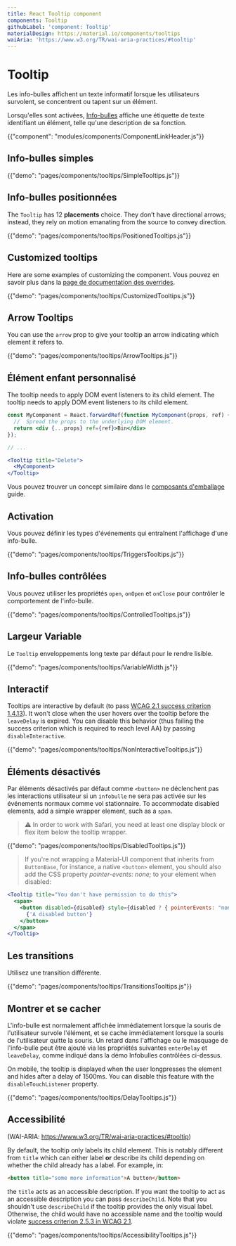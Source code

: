 ```yaml
---
title: React Tooltip component
components: Tooltip
githubLabel: 'component: Tooltip'
materialDesign: https://material.io/components/tooltips
waiAria: 'https://www.w3.org/TR/wai-aria-practices/#tooltip'
---
```


# Tooltip

<p class="description">Les info-bulles affichent un texte informatif lorsque les utilisateurs survolent, se concentrent ou tapent sur un élément.</p>

Lorsqu'elles sont activées, [Info-bulles](https://material.io/design/components/tooltips.html) affiche une étiquette de texte identifiant un élément, telle qu'une description de sa fonction.

{{"component": "modules/components/ComponentLinkHeader.js"}}

## Info-bulles simples

{{"demo": "pages/components/tooltips/SimpleTooltips.js"}}

## Info-bulles positionnées

The `Tooltip` has 12 **placements** choice. They don’t have directional arrows; instead, they rely on motion emanating from the source to convey direction.

{{"demo": "pages/components/tooltips/PositionedTooltips.js"}}

## Customized tooltips

Here are some examples of customizing the component. Vous pouvez en savoir plus dans la [page de documentation des overrides](/customization/components/).

{{"demo": "pages/components/tooltips/CustomizedTooltips.js"}}

## Arrow Tooltips

You can use the `arrow` prop to give your tooltip an arrow indicating which element it refers to.

{{"demo": "pages/components/tooltips/ArrowTooltips.js"}}

## Élément enfant personnalisé

The tooltip needs to apply DOM event listeners to its child element. The tooltip needs to apply DOM event listeners to its child element.

```jsx
const MyComponent = React.forwardRef(function MyComponent(props, ref) {
  //  Spread the props to the underlying DOM element.
  return <div {...props} ref={ref}>Bin</div>
});

// ...

<Tooltip title="Delete">
  <MyComponent>
</Tooltip>
```

Vous pouvez trouver un concept similaire dans le [composants d'emballage](/guides/composition/#wrapping-components) guide.

## Activation

Vous pouvez définir les types d'événements qui entraînent l'affichage d'une info-bulle.

{{"demo": "pages/components/tooltips/TriggersTooltips.js"}}

## Info-bulles contrôlées

Vous pouvez utiliser les propriétés `open`, `onOpen` et `onClose` pour contrôler le comportement de l'info-bulle.

{{"demo": "pages/components/tooltips/ControlledTooltips.js"}}

## Largeur Variable

Le `Tooltip` enveloppements long texte par défaut pour le rendre lisible.

{{"demo": "pages/components/tooltips/VariableWidth.js"}}

## Interactif

Tooltips are interactive by default (to pass [WCAG 2.1 success criterion 1.4.13](https://www.w3.org/TR/WCAG21/#content-on-hover-or-focus)). It won't close when the user hovers over the tooltip before the `leaveDelay` is expired. You can disable this behavior (thus failing the success criterion which is required to reach level AA) by passing `disableInteractive`.

{{"demo": "pages/components/tooltips/NonInteractiveTooltips.js"}}

## Éléments désactivés

Par éléments désactivés par défaut comme `<button>` ne déclenchent pas les interactions utilisateur si un `infobulle` ne sera pas activée sur les événements normaux comme vol stationnaire. To accommodate disabled elements, add a simple wrapper element, such as a `span`.

> ⚠️ In order to work with Safari, you need at least one display block or flex item below the tooltip wrapper.

{{"demo": "pages/components/tooltips/DisabledTooltips.js"}}

> If you're not wrapping a Material-UI component that inherits from `ButtonBase`, for instance, a native `<button>` element, you should also add the CSS property *pointer-events: none;* to your element when disabled:

```jsx
<Tooltip title="You don't have permission to do this">
  <span>
    <button disabled={disabled} style={disabled ? { pointerEvents: "none" } : {}}>
      {'A disabled button'}
    </button>
  </span>
</Tooltip>
```

## Les transitions

Utilisez une transition différente.

{{"demo": "pages/components/tooltips/TransitionsTooltips.js"}}

## Montrer et se cacher

L'info-bulle est normalement affichée immédiatement lorsque la souris de l'utilisateur survole l'élément, et se cache immédiatement lorsque la souris de l'utilisateur quitte la souris. Un retard dans l'affichage ou le masquage de l'info-bulle peut être ajouté via les propriétés suivantes `enterDelay` et `leaveDelay`, comme indiqué dans la démo Infobulles contrôlées ci-dessus.

On mobile, the tooltip is displayed when the user longpresses the element and hides after a delay of 1500ms. You can disable this feature with the `disableTouchListener` property.

{{"demo": "pages/components/tooltips/DelayTooltips.js"}}

## Accessibilité

(WAI-ARIA: https://www.w3.org/TR/wai-aria-practices/#tooltip)

By default, the tooltip only labels its child element. This is notably different from `title` which can either label **or** describe its child depending on whether the child already has a label. For example, in:

```html
<button title="some more information">A button</button>
```

the `title` acts as an accessible description. If you want the tooltip to act as an accessible description you can pass `describeChild`. Note that you shouldn't use `describeChild` if the tooltip provides the only visual label. Otherwise, the child would have no accessible name and the tooltip would violate [success criterion 2.5.3 in WCAG 2.1](https://www.w3.org/WAI/WCAG21/Understanding/label-in-name.html).

{{"demo": "pages/components/tooltips/AccessibilityTooltips.js"}}

